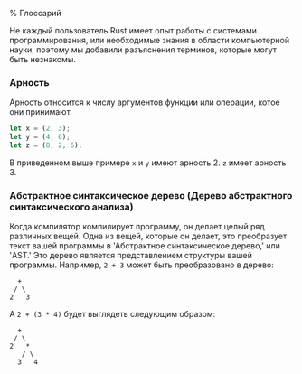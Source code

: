 % Глоссарий

Не каждый пользователь Rust имеет опыт работы с системами программирования, или необходимые знания в области компьютерной науки, поэтому мы добавили разъяснения терминов, которые могут быть незнакомы.

### Арность

Арность относится к числу аргументов функции или операции, котое они принимают.

```rust
let x = (2, 3);
let y = (4, 6);
let z = (8, 2, 6);
```

В приведенном выше примере `x` и `y` имеют арность 2. `z` имеет арность 3.

### Абстрактное синтаксическое дерево (Дерево абстрактного синтаксического анализа)

Когда компилятор компилирует программу, он делает целый ряд различных вещей. Одна из вещей, которые он делает, это преобразует текст вашей программы в 'Абстрактное синтаксическое дерево,' или 'AST.' Это дерево является представлением структуры вашей программы. Например, `2 + 3` может быть преобразовано в дерево:

```text
  +
 / \
2   3
```

А `2 + (3 * 4)` будет выглядеть следующим образом:

```text
  +
 / \
2   *
   / \
  3   4
```

